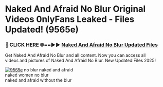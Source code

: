 # Naked And Afraid No Blur Original Videos 0nlyFans Leaked - Files Updated! (9565e)

<h3>🔴 CLICK HERE 🌐==►► <a href="https://tinyurl.com/up5wt9bj" rel="nofollow">Naked And Afraid No Blur Updated Files</a></h3>

Get Naked And Afraid No Blur and all content. Now you can access all videos and pictures of Naked And Afraid No Blur. New Updated Files 2025!

[![9565e](https://i.imgur.com/ABiUzMV.gif)](https://tinyurl.com/up5wt9bj)
no blur naked and afraid<br>
naked women no blur<br>
naked and afraid without the blur